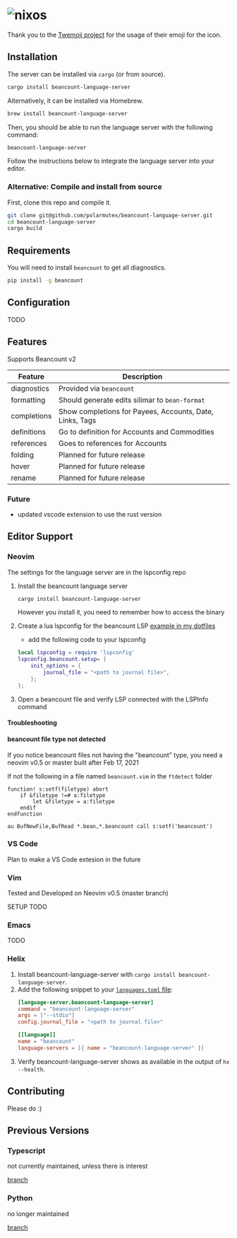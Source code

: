 # ![nixos](https://socialify.git.ci/polarmutex/beancount-language-server/image?description=1&font=Source%20Code%20Pro&owner=1&pattern=Circuit%20Board&stargazers=1&theme=Dark)

Thank you to the [Twemoji project](https://github.com/twitter/twemoji) for the usage of their emoji for the icon.

## Installation

The server can be installed via `cargo` (or from source).

```sh
cargo install beancount-language-server
```

Alternatively, it can be installed via Homebrew.

```sh
brew install beancount-language-server
```

Then, you should be able to run the language server with the following command:

```sh
beancount-language-server
```

Follow the instructions below to integrate the language server into your editor.

### Alternative: Compile and install from source

First, clone this repo and compile it.

```sh
git clone git@github.com/polarmutex/beancount-language-server.git
cd beancount-language-server
cargo build
```

## Requirements

You will need to install `beancount` to get all diagnostics.

```sh
pip install -g beancount
```

## Configuration

TODO

## Features

Supports Beancount v2

| Feature     | Description                                    |
| ----------- | ---------------------------------------------- |
| diagnostics | Provided via `beancount`                       |
| formatting  | Should generate edits silimar to `bean-format` |
| completions | Show completions for Payees, Accounts, Date, Links, Tags    |
| definitions | Go to definition for Accounts and Commodities                     |
| references | Goes to references for Accounts |
| folding     | Planned for future release                     |
| hover       | Planned for future release                     |
| rename      | Planned for future release                     |

### Future

- updated vscode extension to use the rust version

## Editor Support

### Neovim

The settings for the language server are in the lspconfig repo

1. Install the beancount language server

   ```sh
   cargo install beancount-language-server
   ```

   However you install it, you need to remember how to access the binary

2. Create a lua lspconfig for the beancount LSP [example in my dotfiles](https://github.com/polarmutex/dotfiles/blob/master/neovim/lua/polarmutex/lsp/beancount.lua)

   - add the following code to your lspconfig

   ```lua
   local lspconfig = require 'lspconfig'
   lspconfig.beancount.setup= {
       init_options = {
           journal_file = "<path to journal file>",
       };
   };
   ```

3. Open a beancount file and verify LSP connected with the LSPInfo command

#### Troubleshooting

#### beancount file type not detected

If you notice beancount files not having the "beancount" type, you need a
neovim v0.5 or master built after Feb 17, 2021

If not the following in a file named `beancount.vim` in the `ftdetect` folder

```vim
function! s:setf(filetype) abort
    if &filetype !=# a:filetype
        let &filetype = a:filetype
    endif
endfunction

au BufNewFile,BufRead *.bean,*.beancount call s:setf('beancount')
```

### VS Code

Plan to make a VS Code extesion in the future

### Vim

Tested and Developed on Neovim v0.5 (master branch)

SETUP TODO

### Emacs

TODO

### Helix

1. Install beancount-language-server with `cargo install beancount-language-server`.
2. Add the following snippet to your [`languages.toml` file](https://docs.helix-editor.com/languages.html#languagestoml-files):
   ```toml
   [language-server.beancount-language-server]
   command = "beancount-language-server"
   args = ["--stdio"]
   config.journal_file = "<path to journal file>"

   [[language]]
   name = "beancount"
   language-servers = [{ name = "beancount-language-server" }]
   ```
3. Verify beancount-language-server shows as available in the output of `hx --health`.

## Contributing

Please do :)

## Previous Versions

### Typescript

not currently maintained, unless there is interest

[branch](https://github.com/polarmutex/beancount-language-server/tree/typescript)

### Python

no longer maintained

[branch](https://github.com/polarmutex/beancount-language-server/tree/python)
